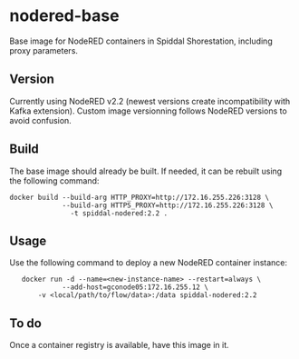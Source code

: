 # nodered-base
Base image for NodeRED containers in Spiddal Shorestation, including proxy parameters. 

## Version
Currently using NodeRED v2.2 (newest versions create incompatibility with Kafka extension).
Custom image versionning follows NodeRED versions to avoid confusion.

## Build
The base image should already be built. If needed, it can be rebuilt using the following command:
```
docker build --build-arg HTTP_PROXY=http://172.16.255.226:3128 \
             --build-arg HTTPS_PROXY=http://172.16.255.226:3128 \
               -t spiddal-nodered:2.2 .
```

## Usage
Use the following command to deploy a new NodeRED container instance:
```
   docker run -d --name=<new-instance-name> --restart=always \
             --add-host=gconode05:172.16.255.12 \
       -v <local/path/to/flow/data>:/data spiddal-nodered:2.2
```

## To do
Once a container registry is available, have this image in it.